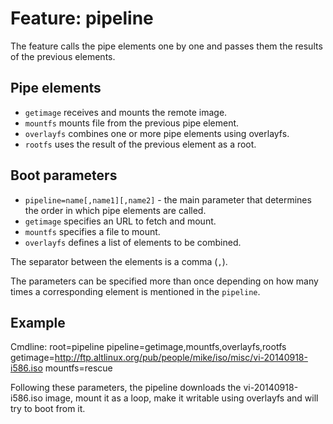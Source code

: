 # Feature: pipeline

The feature calls the pipe elements one by one and passes them the results of
the previous elements.

## Pipe elements

- `getimage` receives and mounts the remote image.
- `mountfs` mounts file from the previous pipe element.
- `overlayfs` combines one or more pipe elements using overlayfs.
- `rootfs` uses the result of the previous element as a root.

## Boot parameters

- `pipeline=name[,name1][,name2]` - the main parameter that determines the order
  in which pipe elements are called.
- `getimage` specifies an URL to fetch and mount.
- `mountfs` specifies a file to mount.
- `overlayfs` defines a list of elements to be combined.

The separator between the elements is a comma (`,`).

The parameters can be specified more than once depending on how many times
a corresponding element is mentioned in the `pipeline`.

## Example

Cmdline: root=pipeline pipeline=getimage,mountfs,overlayfs,rootfs getimage=http://ftp.altlinux.org/pub/people/mike/iso/misc/vi-20140918-i586.iso mountfs=rescue

Following these parameters, the pipeline downloads the vi-20140918-i586.iso
image, mount it as a loop, make it writable using overlayfs and will try to
boot from it.
